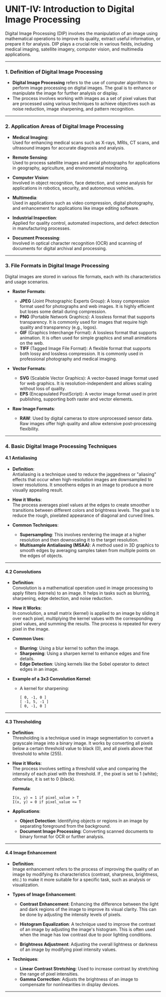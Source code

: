 # UNIT-IV: Introduction to Digital Image Processing

Digital Image Processing (DIP) involves the manipulation of an image using mathematical operations to improve its quality, extract useful information, or prepare it for analysis. DIP plays a crucial role in various fields, including medical imaging, satellite imagery, computer vision, and multimedia applications.

---

### **1. Definition of Digital Image Processing**

- **Digital Image Processing** refers to the use of computer algorithms to perform image processing on digital images. The goal is to enhance or manipulate the image for further analysis or display.
- The process involves working with images as a set of pixel values that are processed using various techniques to achieve objectives such as noise reduction, image sharpening, and pattern recognition.

---

### **2. Application Areas of Digital Image Processing**

- **Medical Imaging**:  
  Used for enhancing medical scans such as X-rays, MRIs, CT scans, and ultrasound images for accurate diagnosis and analysis.

- **Remote Sensing**:  
  Used to process satellite images and aerial photographs for applications in geography, agriculture, and environmental monitoring.

- **Computer Vision**:  
  Involved in object recognition, face detection, and scene analysis for applications in robotics, security, and autonomous vehicles.

- **Multimedia**:  
  Used in applications such as video compression, digital photography, and enhancement for applications like image editing software.

- **Industrial Inspection**:  
  Applied for quality control, automated inspections, and defect detection in manufacturing processes.

- **Document Processing**:  
  Involved in optical character recognition (OCR) and scanning of documents for digital archival and processing.

---

### **3. File Formats in Digital Image Processing**

Digital images are stored in various file formats, each with its characteristics and usage scenarios.

- **Raster Formats**:
  
  - **JPEG** (Joint Photographic Experts Group): A lossy compression format used for photographs and web images. It is highly efficient but loses some detail during compression.
  - **PNG** (Portable Network Graphics): A lossless format that supports transparency. It is commonly used for images that require high quality and transparency (e.g., logos).
  - **GIF** (Graphics Interchange Format): A lossless format that supports animation. It is often used for simple graphics and small animations on the web.
  - **TIFF** (Tagged Image File Format): A flexible format that supports both lossy and lossless compression. It is commonly used in professional photography and medical imaging.

- **Vector Formats**:
  
  - **SVG** (Scalable Vector Graphics): A vector-based image format used for web graphics. It is resolution-independent and allows scaling without loss of quality.
  - **EPS** (Encapsulated PostScript): A vector image format used in print publishing, supporting both raster and vector elements.

- **Raw Image Formats**:
  
  - **RAW**: Used by digital cameras to store unprocessed sensor data. Raw images offer high quality and allow extensive post-processing flexibility.

---

### **4. Basic Digital Image Processing Techniques**

#### **4.1 Antialiasing**

- **Definition**:  
  Antialiasing is a technique used to reduce the jaggedness or "aliasing" effects that occur when high-resolution images are downsampled to lower resolutions. It smoothens edges in an image to produce a more visually appealing result.

- **How it Works**:  
  The process averages pixel values at the edges to create smoother transitions between different colors and brightness levels. The goal is to reduce the rough, pixelated appearance of diagonal and curved lines.

- **Common Techniques**:
  
  - **Supersampling**: This involves rendering the image at a higher resolution and then downscaling it to the target resolution.
  - **Multisample Antialiasing (MSAA)**: A method used in 3D graphics to smooth edges by averaging samples taken from multiple points on the edges of objects.

---

#### **4.2 Convolutions**

- **Definition**:  
  Convolution is a mathematical operation used in image processing to apply filters (kernels) to an image. It helps in tasks such as blurring, sharpening, edge detection, and noise reduction.

- **How it Works**:  
  In convolution, a small matrix (kernel) is applied to an image by sliding it over each pixel, multiplying the kernel values with the corresponding pixel values, and summing the results. The process is repeated for every pixel in the image.

- **Common Uses**:
  
  - **Blurring**: Using a blur kernel to soften the image.
  - **Sharpening**: Using a sharpen kernel to enhance edges and fine details.
  - **Edge Detection**: Using kernels like the Sobel operator to detect edges in an image.

- **Example of a 3x3 Convolution Kernel**:
  
  - A kernel for sharpening:
    
    ```plaintext
    [ 0, -1, 0 ]
    [ -1, 5, -1 ]
    [ 0, -1, 0 ]
    ```

---

#### **4.3 Thresholding**

- **Definition**:  
  Thresholding is a technique used in image segmentation to convert a grayscale image into a binary image. It works by converting all pixels below a certain threshold value to black (0), and all pixels above that threshold to white (255).

- **How it Works**:  
  The process involves setting a threshold value and comparing the intensity of each pixel with the threshold. If , the pixel is set to 1 (white); otherwise, it is set to 0 (black).
  
  **Formula**:
  
  ```plaintext
  I(x, y) = 1 if pixel_value > T
  I(x, y) = 0 if pixel_value <= T
  ```

- **Applications**:
  
  - **Object Detection**: Identifying objects or regions in an image by separating foreground from the background.
  - **Document Image Processing**: Converting scanned documents to binary format for OCR or further analysis.

---

#### **4.4 Image Enhancement**

- **Definition**:  
  Image enhancement refers to the process of improving the quality of an image by modifying its characteristics (contrast, sharpness, brightness, etc.) to make it more suitable for a specific task, such as analysis or visualization.

- **Types of Image Enhancement**:
  
  - **Contrast Enhancement**: Enhancing the difference between the light and dark regions of the image to improve its visual clarity. This can be done by adjusting the intensity levels of pixels.
  
  - **Histogram Equalization**: A technique used to improve the contrast of an image by adjusting the image's histogram. This is often used when the image has low contrast due to poor lighting conditions.
  
  - **Brightness Adjustment**: Adjusting the overall lightness or darkness of an image by modifying pixel intensity values.

- **Techniques**:
  
  - **Linear Contrast Stretching**: Used to increase contrast by stretching the range of pixel intensities.
  - **Gamma Correction**: Adjusts the brightness of an image to compensate for nonlinearities in display devices.

---
